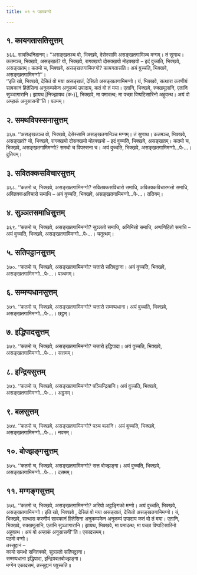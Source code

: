 ```yaml
---
title: ०१ १ पठमवग्गो

---
```



## १. कायगतासतिसुत्तम्

३६६. सावत्थिनिदानम्। ‘‘असङ्खतञ्च वो, भिक्खवे, देसेस्सामि असङ्खतगामिञ्च मग्गम्। तं सुणाथ। कतमञ्च, भिक्खवे, असङ्खतं? यो, भिक्खवे, रागक्खयो दोसक्खयो मोहक्खयो – इदं वुच्चति, भिक्खवे, असङ्खतम्। कतमो च, भिक्खवे, असङ्खतगामिमग्गो? कायगतासति। अयं वुच्चति, भिक्खवे, असङ्खतगामिमग्गो’’।  
‘‘इति खो, भिक्खवे, देसितं वो मया असङ्खतं, देसितो असङ्खतगामिमग्गो। यं, भिक्खवे, सत्थारा करणीयं सावकानं हितेसिना अनुकम्पकेन अनुकम्पं उपादाय, कतं वो तं मया। एतानि, भिक्खवे, रुक्खमूलानि, एतानि सुञ्ञागारानि। झायथ [निज्झायथ (क॰)], भिक्खवे, मा पमादत्थ; मा पच्छा विप्पटिसारिनो अहुवत्थ। अयं वो अम्हाकं अनुसासनी’’ति। पठमम्।  


## २. समथविपस्सनासुत्तम्

३६७. ‘‘असङ्खतञ्च वो, भिक्खवे, देसेस्सामि असङ्खतगामिञ्च मग्गम्। तं सुणाथ। कतमञ्च, भिक्खवे, असङ्खतं? यो, भिक्खवे, रागक्खयो दोसक्खयो मोहक्खयो – इदं वुच्चति, भिक्खवे, असङ्खतम्। कतमो च, भिक्खवे, असङ्खतगामिमग्गो? समथो च विपस्सना च। अयं वुच्चति, भिक्खवे, असङ्खतगामिमग्गो…पे॰…। दुतियम्।  


## ३. सवितक्कसविचारसुत्तम्

३६८. ‘‘कतमो च, भिक्खवे, असङ्खतगामिमग्गो? सवितक्कसविचारो समाधि, अवितक्कविचारमत्तो समाधि, अवितक्कअविचारो समाधि – अयं वुच्चति, भिक्खवे, असङ्खतगामिमग्गो…पे॰…। ततियम्।  


## ४. सुञ्ञतसमाधिसुत्तम्

३६९. ‘‘कतमो च, भिक्खवे, असङ्खतगामिमग्गो? सुञ्ञतो समाधि, अनिमित्तो समाधि, अप्पणिहितो समाधि – अयं वुच्चति, भिक्खवे, असङ्खतगामिमग्गो…पे॰…। चतुत्थम्।  


## ५. सतिपट्ठानसुत्तम्

३७०. ‘‘कतमो च, भिक्खवे, असङ्खतगामिमग्गो? चत्तारो सतिपट्ठाना। अयं वुच्चति, भिक्खवे, असङ्खतगामिमग्गो…पे॰…। पञ्चमम्।  


## ६. सम्मप्पधानसुत्तम्

३७१. ‘‘कतमो च, भिक्खवे, असङ्खतगामिमग्गो? चत्तारो सम्मप्पधाना। अयं वुच्चति, भिक्खवे, असङ्खतगामिमग्गो…पे॰…। छट्ठम्।  


## ७. इद्धिपादसुत्तम्

३७२. ‘‘कतमो च, भिक्खवे, असङ्खतगामिमग्गो? चत्तारो इद्धिपादा। अयं वुच्चति, भिक्खवे, असङ्खतगामिमग्गो…पे॰…। सत्तमम्।  


## ८. इन्द्रियसुत्तम्

३७३. ‘‘कतमो च, भिक्खवे, असङ्खतगामिमग्गो? पञ्चिन्द्रियानि। अयं वुच्चति, भिक्खवे, असङ्खतगामिमग्गो…पे॰…। अट्ठमम्।  


## ९. बलसुत्तम्

३७४. ‘‘कतमो च, भिक्खवे, असङ्खतगामिमग्गो? पञ्च बलानि। अयं वुच्चति, भिक्खवे, असङ्खतगामिमग्गो…पे॰…। नवमम्।  


## १०. बोज्झङ्गसुत्तम्

३७५. ‘‘कतमो च, भिक्खवे, असङ्खतगामिमग्गो? सत्त बोज्झङ्गा। अयं वुच्चति, भिक्खवे, असङ्खतगामिमग्गो…पे॰…। दसमम्।  


## ११. मग्गङ्गसुत्तम्

३७६. ‘‘कतमो च, भिक्खवे, असङ्खतगामिमग्गो? अरियो अट्ठङ्गिको मग्गो। अयं वुच्चति, भिक्खवे, असङ्खतगामिमग्गो। इति खो, भिक्खवे , देसितं वो मया असङ्खतं, देसितो असङ्खतगामिमग्गो। यं, भिक्खवे, सत्थारा करणीयं सावकानं हितेसिना अनुकम्पकेन अनुकम्पं उपादाय कतं वो तं मया। एतानि, भिक्खवे, रुक्खमूलानि, एतानि सुञ्ञागारानि। झायथ, भिक्खवे, मा पमादत्थ; मा पच्छा विप्पटिसारिनो अहुवत्थ। अयं वो अम्हाकं अनुसासनी’’ति। एकादसमम्।  
पठमो वग्गो।  
तस्सुद्दानं –  
कायो समथो सवितक्को, सुञ्ञतो सतिपट्ठाना।  
सम्मप्पधाना इद्धिपादा, इन्द्रियबलबोज्झङ्गा।  
मग्गेन एकादसमं, तस्सुद्दानं पवुच्चति॥  